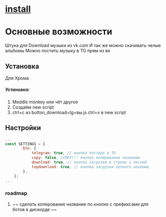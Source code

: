 # [install](https://raw.githubusercontent.com/Slowmoney/vk_music_script/master/vk_music_download.user.js)
# Основные возможности
Штука для Download музыки из vk.com
И так же можно скачивать челые альбомы
Можно постить музыку в TG прям из вк

## Установка

Для Хрома

##### Установка:



1. Meddle monkey или чёт другое
2. Создаём new script
3. ctrl+c из button_download+tg+вы.js ctrl+v в new script

## Настройки

```js
...
const SETTINGS = {
		btn: {
			telegram: true, // кнопка постера в TG  
			copy: false, //DEV!!! кнопка копирования название
			download: true, // кнопка загрузки в строке с песней
			topdownload: true, // кнопка загрузки полного альбома
		},
    };
...
```



### roadmap
1. ~~ сделать копирование название по кнопке с префиксами для ботов в дискорде ~~